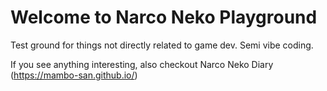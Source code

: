 # Welcome to Narco Neko Playground

Test ground for things not directly related to game dev.
Semi vibe coding.

If you see anything interesting, also checkout Narco Neko Diary (https://mambo-san.github.io/)

